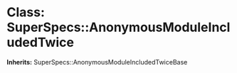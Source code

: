 # Class: SuperSpecs::AnonymousModuleIncludedTwice
**Inherits:** SuperSpecs::AnonymousModuleIncludedTwiceBase
    





